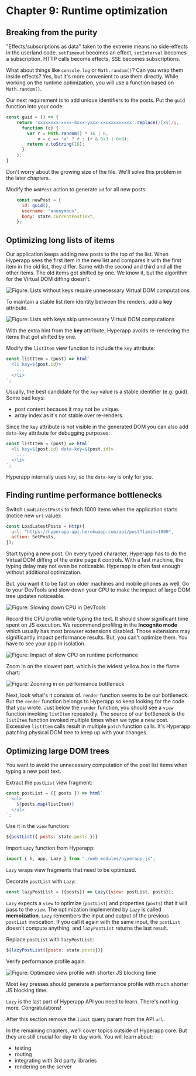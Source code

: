 # Chapter 9: Runtime optimization

## Breaking from the purity

"Effects/subscriptions as data" taken to the extreme means no side-effects in the userland code. 
```setTimeout``` becomes an effect, ````setInterval```` becomes a subscription. HTTP calls become effects, SSE becomes subscriptions. 

What about things like `console.log` or `Math.random()`? 
Can you wrap them inside effects? Yes, but it's more convenient to use them directly. While working on the runtime optimization, you will use a function based on `Math.random()`.

Our next requirement is to add unique identifiers to the posts.
Put the `guid` function into your code:
```js
const guid = () => {
    return 'xxxxxxxx-xxxx-4xxx-yxxx-xxxxxxxxxxxx'.replace(/[xy]/g,
      function (c) {
        var r = Math.random() * 16 | 0,
            v = c == 'x' ? r : (r & 0x3 | 0x8);
        return v.toString(16);
      }
    );
}
```
Don't worry about the growing size of the file. We'll solve this problem in the later chapters.

Modify the `AddPost` action to generate `id` for all new posts:
```js
    const newPost = {
      id: guid(),
      username: "anonymous",
      body: state.currentPostText,
    };
```

## Optimizing long lists of items 

Our application keeps adding new posts to the top of the list. 
When Hyperapp sees the first item in the new list and compares it with the first item in the old list, they differ. 
Same with the second and third and all the other items. The old items got shifted by one. We know it, but the algorithm for the Virtual DOM diffing doesn't.

![Figure: Lists without keys require unnecessary Virtual DOM computations](images/nokeys.jpg)

To maintain a stable list item identity between the renders, add a **key** attribute.

![Figure: Lists with keys skip unnecessary Virtual DOM computations](images/keys.jpg)

With the extra hint from the **key** attribute, Hyperapp avoids re-rendering the items that got shifted by one.

Modify the `listItem` view function to include the `key` attribute:
```js
const listItem = (post) => html`
  <li key=${post.id}>
    ...
  </li>
`;
```
Usually, the best candidate for the `key` value is a stable identifier (e.g. guid).
Some bad keys:
- post content because it may not be unique.
- array index as it's not stable over re-renders.

Since the `key` attribute is not visible in the generated DOM you can also add `data-key` attribute for debugging purposes:
```js
const listItem = (post) => html`
  <li key=${post.id} data-key=${post.id}>
    ...
  </li>
`;
```
Hyperapp internally uses `key`, so the `data-key` is only for you.

## Finding runtime performance bottlenecks

Switch `LoadLatestPosts` to fetch 1000 items when the application starts (notice new `url` value):
```js
const LoadLatestPosts = Http({
  url: "https://hyperapp-api.herokuapp.com/api/post?limit=1000",
  action: SetPosts,
});
```

Start typing a new post. 
On every typed character, Hyperapp has to do the Virtual DOM diffing of the entire page it controls. 
With a fast machine, the typing delay may not even be noticeable. Hyperapp is often fast enough without additional optimization. 

But, you want it to be fast on older machines and mobile phones as well. Go to your DevTools and slow down your CPU to make the impact of large DOM tree updates noticeable.

![Figure: Slowing down CPU in DevTools](images/slowcpu.png)

Record the CPU profile while typing the text. It should show significant time spent on JS execution.
We recommend profiling in the **Incognito mode** which usually has most browser extensions disabled.
Those extensions may significantly impact performance results. But, you can't optimize them. You have to see your app in isolation.

![Figure: Impact of slow CPU on runtime performance](images/slow-cpu-impact.png)

Zoom in on the slowest part, which is the widest yellow box in the flame chart:

![Figure: Zooming in on performance bottleneck](images/zoomin.png)

Next, look what's it consists of. `render` function seems to be our bottleneck. But the `render` function belongs to Hyperapp so keep looking for the code that you wrote. 
Just below the `render` function, you should see a `view` function invoking `listItem`  repeatedly. 
The source of our bottleneck is the `listItem` function invoked multiple times when we type a new post.
Excessive `listItem` calls result in multiple `patch` function calls. It's Hyperapp patching physical DOM tree to keep
up with your changes. 

## Optimizing large DOM trees 

You want to avoid the unnecessary computation of the post list items when typing a new post text. 

Extract the `postList` view fragment:
```js
const postList = ({ posts }) => html`
  <ul>
    ${posts.map(listItem)}
  </ul>
`;
```
Use it in the `view` function:
```js
${postList({ posts: state.posts })}
```

Import `Lazy` function from Hyperapp:
```js
import { h, app, Lazy } from "./web_modules/hyperapp.js";
```
`Lazy` wraps view fragments that need to be optimized.

Decorate `postList` with `Lazy`:
```js
const lazyPostList = ({posts}) => Lazy({view: postList, posts});
```
`Lazy` expects a `view` to optimize (`postList`) and properties (```posts```) that it will pass to the `view`.
The optimization implemented by `Lazy` is called **memoization**. 
`Lazy` remembers the input and output of the previous `postList` invocation. 
If you call it again with the same input, the `postList` doesn't compute anything, and `lazyPostList` returns the last result.

Replace `postList` with `lazyPostList`:
```js
${lazyPostList({posts: state.posts})}
```

Verify performance profile again.

![Figure: Optimized view profile with shorter JS blocking time](images/optimized.png)

Most key presses should generate a performance profile with much shorter JS blocking time.

`Lazy` is the last part of Hyperapp API you need to learn.  There's nothing more. Congratulations!

After this section remove the `limit` query param from the API `url`.

In the remaining chapters, we'll cover topics outside of Hyperapp core. But they are still crucial for day to day work.
You will learn about:
* testing
* routing
* integrating with 3rd party libraries
* rendering on the server
